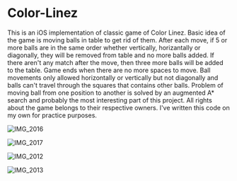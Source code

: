 # Color-Linez
This is an iOS implementation of classic game of Color Linez. Basic idea of the game is moving balls in table to get rid of
them. After each move, if 5 or more balls are in the same order whether vertically, horizantally or diagonally, they will be
removed from table and no more balls added. If there aren't any match after the move, then three more balls will be added to
the table. Game ends when there are no more spaces to move. Ball movements only allowed horizontally or vertically but not 
diagonally and balls can't travel through the squares that contains other balls. Problem of moving ball from one position to 
another is solved by an augmented A* search and probably the most interesting part of this project. All rights about the game
belongs to their respective owners. I've written this code on my own for practice purposes.

![IMG_2016](https://user-images.githubusercontent.com/45623751/77190142-ca2b9700-6ae9-11ea-8872-313f473c340b.PNG)

![IMG_2017](https://user-images.githubusercontent.com/45623751/77190150-cd268780-6ae9-11ea-94d2-0e4fc9e94bb1.PNG)

![IMG_2012](https://user-images.githubusercontent.com/45623751/77190160-cf88e180-6ae9-11ea-99b9-211289387b1f.PNG)

![IMG_2013](https://user-images.githubusercontent.com/45623751/77190163-d152a500-6ae9-11ea-9285-c4aaca9aeb4c.PNG)
